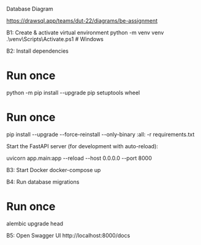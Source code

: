 Database Diagram

https://drawsql.app/teams/dut-22/diagrams/be-assignment



B1: Create & activate virtual environment
python -m venv venv
.\venv\Scripts\Activate.ps1      # Windows

B2: Install dependencies
# Run once
python -m pip install --upgrade pip setuptools wheel

# Run once
pip install --upgrade --force-reinstall --only-binary :all: -r requirements.txt


Start the FastAPI server (for development with auto-reload):

uvicorn app.main:app --reload --host 0.0.0.0 --port 8000


B3: Start Docker
docker-compose up

B4: Run database migrations 
# Run once
alembic upgrade head

B5: Open Swagger UI
http://localhost:8000/docs